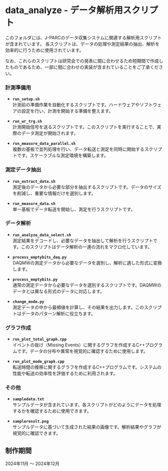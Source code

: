 # data_analyze - データ解析用スクリプト

このフォルダには、J-PARCのデータ収集システムに関連する解析用スクリプトが含まれています。
各スクリプトは、データの処理や測定結果の抽出、解析を効率的に行うために使用されています。

なお、これらのスクリプトは研究会での発表に間に合わせるため短期間で作成したものであるため、一部に間に合わせの実装が含まれていることをご了承ください。

### 計測準備用
- **`run_setup.sh`**  
  計測前の準備作業を自動化するスクリプトです。ハードウェアやソフトウェアの設定を行い、計測を開始する準備を整えます。

- **`run_wr_trg.sh`**  
  計測開始信号を送るスクリプトです。このスクリプトを実行することで、実際のデータ測定が開始されます。
  
- **`run_measure_data_parallel.sh`**  
  複数の基板で並列処理を行い、データ転送と測定を同時に開始するスクリプトです。スケーラブルな測定環境を構築します。
### 測定データ抽出

- **`run_extract_data.sh`**  
  測定後のデータから必要な部分を抽出するスクリプトです。データのサイズを削減し、重要な情報だけを選別します。

- **`run_measure_data.sh`**  
  単一基板でデータ転送を開始し、測定を行うスクリプトです。

### データ解析

- **`run_analyze_data_select.sh`**  
  測定結果をデコードし、必要なデータを抽出して解析を行うスクリプトです。このスクリプトはデータ解析の一連の流れをマクロ化しています。

- **`process_emptybits_daq.py`**  
  DAQMWの測定データから必要なデータを選別し、解析に適した形式に変換します。

- **`process_emptybits.py`**  
  通常の測定データから必要なデータを選別するスクリプトです。DAQMWのデータとは異なる形式のデータに対応します。

- **`change_mode.py`**  
  測定データの中から最頻値を計算し、その結果を出力します。このスクリプトはデータのパターン解析に役立ちます。

### グラフ作成
- **`run_plot_total_graph.cpp`**  
  イベントの抜け（Missing Events）に関するグラフを作成するC++プログラムです。データの分布や異常を視覚的に確認するために使用します。

- **`run_plot_mode_graph.cpp`**  
  転送時間の推移に関するグラフを作成するC++プログラムです。システムの性能や転送の効率性を評価するために利用されます。

### その他

- **`sampledata.txt`**  
  サンプルデータが含まれています。各スクリプトがどのようにデータを処理するかを確認するために使用できます。

- **`sampleresult.png`**  
  サンプルデータに基づいて生成された結果の画像です。解析結果やグラフが視覚的に確認できます。

## 制作期間
2024年11月 〜 2024年12月
